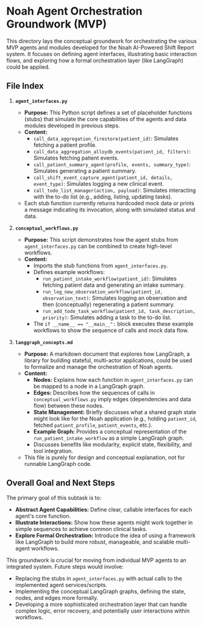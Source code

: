 # Noah Agent Orchestration Groundwork (MVP)

This directory lays the conceptual groundwork for orchestrating the various MVP agents and modules developed for the Noah AI-Powered Shift Report system. It focuses on defining agent interfaces, illustrating basic interaction flows, and exploring how a formal orchestration layer (like LangGraph) could be applied.

## File Index

1.  **`agent_interfaces.py`**
    *   **Purpose:** This Python script defines a set of placeholder functions (stubs) that simulate the core capabilities of the agents and data modules developed in previous steps.
    *   **Content:**
        *   `call_data_aggregation_firestore(patient_id)`: Simulates fetching a patient profile.
        *   `call_data_aggregation_alloydb_events(patient_id, filters)`: Simulates fetching patient events.
        *   `call_patient_summary_agent(profile, events, summary_type)`: Simulates generating a patient summary.
        *   `call_shift_event_capture_agent(patient_id, details, event_type)`: Simulates logging a new clinical event.
        *   `call_todo_list_manager(action, payload)`: Simulates interacting with the to-do list (e.g., adding, listing, updating tasks).
    *   Each stub function currently returns hardcoded mock data or prints a message indicating its invocation, along with simulated status and data.

2.  **`conceptual_workflows.py`**
    *   **Purpose:** This script demonstrates how the agent stubs from `agent_interfaces.py` can be combined to create high-level workflows.
    *   **Content:**
        *   Imports the stub functions from `agent_interfaces.py`.
        *   Defines example workflows:
            *   `run_patient_intake_workflow(patient_id)`: Simulates fetching patient data and generating an intake summary.
            *   `run_log_new_observation_workflow(patient_id, observation_text)`: Simulates logging an observation and then (conceptually) regenerating a patient summary.
            *   `run_add_todo_task_workflow(patient_id, task_description, priority)`: Simulates adding a task to the to-do list.
        *   The `if __name__ == "__main__":` block executes these example workflows to show the sequence of calls and mock data flow.

3.  **`langgraph_concepts.md`**
    *   **Purpose:** A markdown document that explores how LangGraph, a library for building stateful, multi-actor applications, could be used to formalize and manage the orchestration of Noah agents.
    *   **Content:**
        *   **Nodes:** Explains how each function in `agent_interfaces.py` can be mapped to a node in a LangGraph graph.
        *   **Edges:** Describes how the sequences of calls in `conceptual_workflows.py` imply edges (dependencies and data flow) between these nodes.
        *   **State Management:** Briefly discusses what a shared graph state might look like for the Noah application (e.g., holding `patient_id`, fetched `patient_profile`, `patient_events`, etc.).
        *   **Example Graph:** Provides a conceptual representation of the `run_patient_intake_workflow` as a simple LangGraph graph.
        *   Discusses benefits like modularity, explicit state, flexibility, and tool integration.
    *   This file is purely for design and conceptual explanation, not for runnable LangGraph code.

## Overall Goal and Next Steps

The primary goal of this subtask is to:
*   **Abstract Agent Capabilities:** Define clear, callable interfaces for each agent's core function.
*   **Illustrate Interactions:** Show how these agents might work together in simple sequences to achieve common clinical tasks.
*   **Explore Formal Orchestration:** Introduce the idea of using a framework like LangGraph to build more robust, manageable, and scalable multi-agent workflows.

This groundwork is crucial for moving from individual MVP agents to an integrated system. Future steps would involve:
*   Replacing the stubs in `agent_interfaces.py` with actual calls to the implemented agent services/scripts.
*   Implementing the conceptual LangGraph graphs, defining the state, nodes, and edges more formally.
*   Developing a more sophisticated orchestration layer that can handle complex logic, error recovery, and potentially user interactions within workflows.
